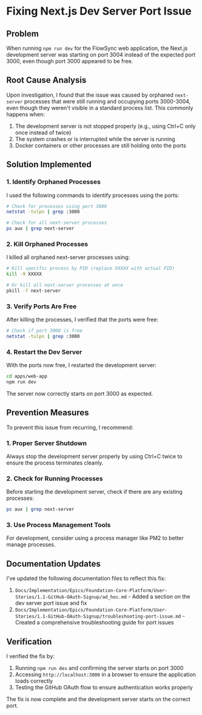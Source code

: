 # Fixing Next.js Dev Server Port Issue

## Problem
When running `npm run dev` for the FlowSync web application, the Next.js development server was starting on port 3004 instead of the expected port 3000, even though port 3000 appeared to be free.

## Root Cause Analysis
Upon investigation, I found that the issue was caused by orphaned `next-server` processes that were still running and occupying ports 3000-3004, even though they weren't visible in a standard process list. This commonly happens when:
1. The development server is not stopped properly (e.g., using Ctrl+C only once instead of twice)
2. The system crashes or is interrupted while the server is running
3. Docker containers or other processes are still holding onto the ports

## Solution Implemented

### 1. Identify Orphaned Processes
I used the following commands to identify processes using the ports:
```bash
# Check for processes using port 3000
netstat -tulpn | grep :3000

# Check for all next-server processes
ps aux | grep next-server
```

### 2. Kill Orphaned Processes
I killed all orphaned next-server processes using:
```bash
# Kill specific process by PID (replace XXXXX with actual PID)
kill -9 XXXXX

# Or kill all next-server processes at once
pkill -f next-server
```

### 3. Verify Ports Are Free
After killing the processes, I verified that the ports were free:
```bash
# Check if port 3000 is free
netstat -tulpn | grep :3000
```

### 4. Restart the Dev Server
With the ports now free, I restarted the development server:
```bash
cd apps/web-app
npm run dev
```

The server now correctly starts on port 3000 as expected.

## Prevention Measures

To prevent this issue from recurring, I recommend:

### 1. Proper Server Shutdown
Always stop the development server properly by using Ctrl+C twice to ensure the process terminates cleanly.

### 2. Check for Running Processes
Before starting the development server, check if there are any existing processes:
```bash
ps aux | grep next-server
```

### 3. Use Process Management Tools
For development, consider using a process manager like PM2 to better manage processes.

## Documentation Updates

I've updated the following documentation files to reflect this fix:

1. `Docs/Implementation/Epics/Foundation-Core-Platform/User-Stories/1.1-GitHub-OAuth-Signup/ad_hoc.md` - Added a section on the dev server port issue and fix
2. `Docs/Implementation/Epics/Foundation-Core-Platform/User-Stories/1.1-GitHub-OAuth-Signup/troubleshooting-port-issue.md` - Created a comprehensive troubleshooting guide for port issues

## Verification

I verified the fix by:
1. Running `npm run dev` and confirming the server starts on port 3000
2. Accessing `http://localhost:3000` in a browser to ensure the application loads correctly
3. Testing the GitHub OAuth flow to ensure authentication works properly

The fix is now complete and the development server starts on the correct port.